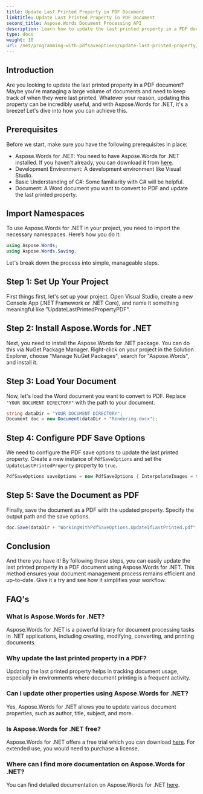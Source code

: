 ```yaml
---
title: Update Last Printed Property in PDF Document
linktitle: Update Last Printed Property in PDF Document
second_title: Aspose.Words Document Processing API
description: Learn how to update the last printed property in a PDF document using Aspose.Words for .NET with our step-by-step guide.
type: docs
weight: 10
url: /net/programming-with-pdfsaveoptions/update-last-printed-property/
---
```

## Introduction

Are you looking to update the last printed property in a PDF document? Maybe you're managing a large volume of documents and need to keep track of when they were last printed. Whatever your reason, updating this property can be incredibly useful, and with Aspose.Words for .NET, it's a breeze! Let's dive into how you can achieve this.

## Prerequisites

Before we start, make sure you have the following prerequisites in place:

- Aspose.Words for .NET: You need to have Aspose.Words for .NET installed. If you haven't already, you can download it from [here](https://releases.aspose.com/words/net/).
- Development Environment: A development environment like Visual Studio.
- Basic Understanding of C#: Some familiarity with C# will be helpful.
- Document: A Word document you want to convert to PDF and update the last printed property.

## Import Namespaces

To use Aspose.Words for .NET in your project, you need to import the necessary namespaces. Here’s how you do it:

```csharp
using Aspose.Words;
using Aspose.Words.Saving;
```

Let's break down the process into simple, manageable steps.

## Step 1: Set Up Your Project

First things first, let's set up your project. Open Visual Studio, create a new Console App (.NET Framework or .NET Core), and name it something meaningful like "UpdateLastPrintedPropertyPDF".

## Step 2: Install Aspose.Words for .NET

Next, you need to install the Aspose.Words for .NET package. You can do this via NuGet Package Manager. Right-click on your project in the Solution Explorer, choose "Manage NuGet Packages", search for "Aspose.Words", and install it.

## Step 3: Load Your Document

Now, let's load the Word document you want to convert to PDF. Replace `"YOUR DOCUMENT DIRECTORY"` with the path to your document.

```csharp
string dataDir = "YOUR DOCUMENT DIRECTORY";
Document doc = new Document(dataDir + "Rendering.docx");
```

## Step 4: Configure PDF Save Options

We need to configure the PDF save options to update the last printed property. Create a new instance of `PdfSaveOptions` and set the `UpdateLastPrintedProperty` property to `true`.

```csharp
PdfSaveOptions saveOptions = new PdfSaveOptions { InterpolateImages = true };
```

## Step 5: Save the Document as PDF

Finally, save the document as a PDF with the updated property. Specify the output path and the save options.

```csharp
doc.Save(dataDir + "WorkingWithPdfSaveOptions.UpdateIfLastPrinted.pdf", saveOptions);
```

## Conclusion

And there you have it! By following these steps, you can easily update the last printed property in a PDF document using Aspose.Words for .NET. This method ensures your document management process remains efficient and up-to-date. Give it a try and see how it simplifies your workflow.

## FAQ's

### What is Aspose.Words for .NET?
Aspose.Words for .NET is a powerful library for document processing tasks in .NET applications, including creating, modifying, converting, and printing documents.

### Why update the last printed property in a PDF?
Updating the last printed property helps in tracking document usage, especially in environments where document printing is a frequent activity.

### Can I update other properties using Aspose.Words for .NET?
Yes, Aspose.Words for .NET allows you to update various document properties, such as author, title, subject, and more.

### Is Aspose.Words for .NET free?
Aspose.Words for .NET offers a free trial which you can download [here](https://releases.aspose.com/). For extended use, you would need to purchase a license.

### Where can I find more documentation on Aspose.Words for .NET?
You can find detailed documentation on Aspose.Words for .NET [here](https://reference.aspose.com/words/net/).
